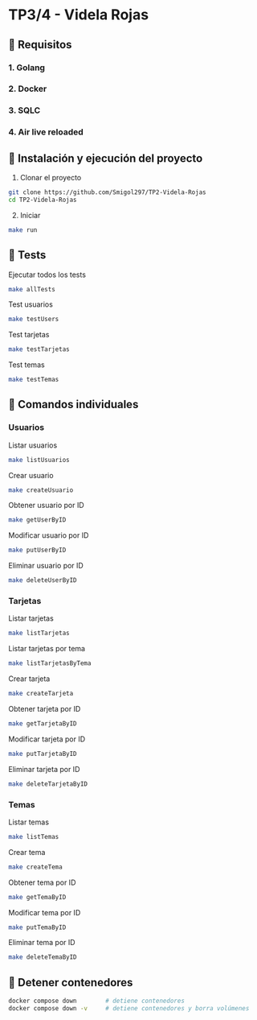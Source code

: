 # TP3/4 - Videla Rojas

## 📌 Requisitos

### 1. Golang
### 2. Docker
### 3. SQLC
### 4. Air live reloaded

## 🚀 Instalación y ejecución del proyecto

1. Clonar el proyecto

```bash
git clone https://github.com/Smigol297/TP2-Videla-Rojas
cd TP2-Videla-Rojas
```

2. Iniciar 

```bash
make run
```

## 📝 Tests
Ejecutar todos los tests
```bash
make allTests
```
Test usuarios
```bash
make testUsers
```
Test tarjetas
```bash
make testTarjetas
```
Test temas
```bash
make testTemas
```
## 📝 Comandos individuales
### Usuarios
Listar usuarios
```bash
make listUsuarios
```
Crear usuario
```bash
make createUsuario
```
Obtener usuario por ID
```bash
make getUserByID
```
Modificar usuario por ID
```bash
make putUserByID
```
Eliminar usuario por ID
```bash
make deleteUserByID
```
### Tarjetas
Listar tarjetas
```bash
make listTarjetas
```
Listar tarjetas por tema
```bash
make listTarjetasByTema
```
Crear tarjeta
```bash
make createTarjeta
```
Obtener tarjeta por ID
```bash
make getTarjetaByID
```
Modificar tarjeta por ID
```bash
make putTarjetaByID
```
Eliminar tarjeta por ID
```bash
make deleteTarjetaByID
```
### Temas
Listar temas
```bash
make listTemas
```
Crear tema
```bash
make createTema
```
Obtener tema por ID
```bash
make getTemaByID
```
Modificar tema por ID
```bash
make putTemaByID
```
Eliminar tema por ID
```bash
make deleteTemaByID
```
## 🛑 Detener contenedores

```bash
docker compose down        # detiene contenedores
docker compose down -v     # detiene contenedores y borra volúmenes
```


